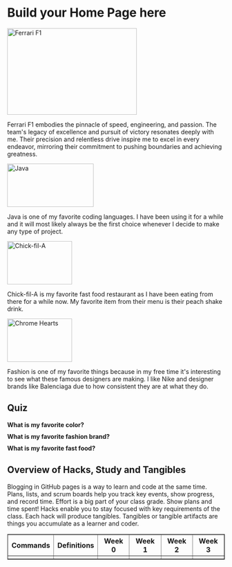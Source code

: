 <!DOCTYPE html>
<html>
<head>
  <title>Student Blog</title>
  <style>
    .question {
      cursor: pointer;
      margin-bottom: 10px;
      font-weight: bold;
    }
    .answer {
      display: none;
    }
  </style>
  <script>
    function toggleAnswer(id) {
      var answer = document.getElementById(id);
      if (answer.style.display === "none") {
        answer.style.display = "block";
      } else {
        answer.style.display = "none";
      }
    }
  </script>
</head>
<body>
  <h1>Build your Home Page here</h1>
  
  <div>
    <img src="https://github.com/SrinivasNampalli/Srinivas-Nampalli1/assets/96441447/ad5f79c1-1e1c-4865-baa9-b4788d2c8dc1" alt="Ferrari F1" width="300" height="200">
    <p>
      Ferrari F1 embodies the pinnacle of speed, engineering, and passion. The team's legacy of excellence and pursuit of victory resonates deeply with me. Their precision and relentless drive inspire me to excel in every endeavor, mirroring their commitment to pushing boundaries and achieving greatness.
    </p>
  </div>

  <div>
    <img src="https://github.com/SrinivasNampalli/Srinivas-Nampalli1/assets/96441447/c78278eb-fda8-482d-8adc-4890617cceec" alt="Java" width="200" height="100">
    <p>
      Java is one of my favorite coding languages. I have been using it for a while and it will most likely always be the first choice whenever I decide to make any type of project.
    </p>
  </div>

  <div>
    <img src="https://github.com/SrinivasNampalli/Srinivas-Nampalli1/assets/96441447/0c561e08-0510-4cda-bf08-16b9c61406d3" alt="Chick-fil-A" width="150" height="100">
    <p>
      Chick-fil-A is my favorite fast food restaurant as I have been eating from there for a while now. My favorite item from their menu is their peach shake drink.
    </p>
  </div>

  <div>
    <img src="https://github.com/SrinivasNampalli/Srinivas-Nampalli1/assets/96441447/65b769de-58c7-47fe-9585-89c8e15b22d9" alt="Chrome Hearts" width="150" height="100">
    <p>
      Fashion is one of my favorite things because in my free time it's interesting to see what these famous designers are making. I like Nike and designer brands like Balenciaga due to how consistent they are at what they do.
    </p>
  </div>

  <h2>Quiz</h2>
  <div class="question" onclick="toggleAnswer('color')">What is my favorite color?</div>
  <div class="answer" id="color">My favorite color is blue.</div>
  
  <div class="question" onclick="toggleAnswer('brand')">What is my favorite fashion brand?</div>
  <div class="answer" id="brand">My favorite fashion brand is Chrome Hearts.</div>
  
  <div class="question" onclick="toggleAnswer('food')">What is my favorite fast food?</div>
  <div class="answer" id="food">My favorite fast food is Chick-fil-A.</div>

  <h2>Overview of Hacks, Study and Tangibles</h2>
  <p>
    Blogging in GitHub pages is a way to learn and code at the same time. Plans, lists, and scrum boards help you track key events, show progress, and record time. Effort is a big part of your class grade. Show plans and time spent! Hacks enable you to stay focused with key requirements of the class. Each hack will produce tangibles. Tangibles or tangible artifacts are things you accumulate as a learner and coder.
  </p>
  
  <table border="1">
    <tr>
      <th>Commands</th>
      <th>Definitions</th>
      <th>Week 0</th>
      <th>Week 1</th>
      <th>Week 2</th>
      <th>Week 3</th>
    </tr>
    <tr>
      <td></td>
      <td></td>
      <td></td>
      <td></td>
      <td></td>
      <td></td>
    </tr>
